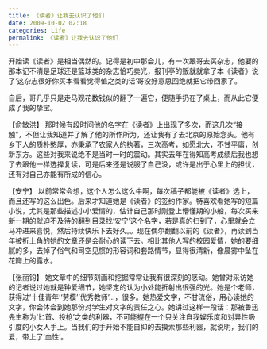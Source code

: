 ```yaml
---
title: 《读者》让我去认识了他们
date: 2009-10-02 02:18
categories: Life
permalink: 《读者》让我去认识了他们
---
```


开始读《读者》是相当偶然的。记得是初中那会儿，有一次跟哥去买杂志，他要的那本记不清是足球还是篮球类的杂志恰巧卖光，报刊亭的贩就就拿了本《读者》说了‘这杂志很好你买本看看觉得值之类的话’哥没好意思回绝就把它带回家了。

自后，哥几乎只是走马观花数钱似的翻了一遍它，便随手扔在了桌上，而从此它便成了我的挚宝。

【俞敏洪】
那时候有段时间他的名字在《读者》上出现了多次，而这几次“接触”，不但让我知道并了解了他的所作所为，还让我有了去北京的原始念头。他有乡下人的质朴憨厚，亦秉承了农家人的执著，三次高考，如愿北大，不甘平庸，创新东方。这些对我来说绝不是当时一时的震动。其实去年在得知高考成绩后我也想了去跟他一样选择复读，可是后来还是说服了自己没，或许是出于心里上的担忧，还有对自己亦能有所成的信心。

【安宁】
以前常常会想，这个人怎么这么牛啊，每次稿子都能被《读者》选上，而且还写的这么出色。后来才知道她是《读者》的签约作家。特喜欢看她写的短篇小说，尤其是那些描述小小爱情的，估计自己那时刚登上懵懂期的小船，每次买来新一期的就迫不及待的翻到目录找‘安宁’这个名字，若是真的扫到了，心里就会立马冲进来喜悦，然后持续快乐下去好久。。现在偶尔翻翻以前的《读者》，再读到当年被折上角的她的文章还是会耐心的读下去。相比其他人写的校园爱情，她的要细腻的多，去掉了俗气和司空见惯的形容词和套路情节，显得很清新，像晨雾中坠在花瓣上的露水。

【张丽钧】
她文章中的细节刻画和挖掘常常让我有很深刻的感动。她曾对采访她的记者说过她就是钟爱细节，她坚定的认为小处能折射出很强的光。她是个老师，获得过‘十佳青年’‘劳模’‘优秀教师’...，很多。她热爱文字，不甘流俗，用心读她的文字，你会体会到她那份对学生对文字的责任之心。她讲过这样一段话：那被鲁迅先生称为‘匕首、投枪’之类的利器，不可能握在一个只关注自我娱乐度和对异性吸引度的小女人手上。当我们的手开始不能自抑的去摸索那些利器，就说明，我们的爱，带上了‘血性’。
